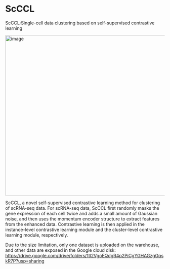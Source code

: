 # ScCCL

ScCCL:Single-cell data clustering based on self-supervised contrastive learning

<img width="506" alt="image" src="https://user-images.githubusercontent.com/104367069/192102919-7c1baabd-2baa-4b60-9c87-a4e135f804f8.png">

ScCCL, a novel self-supervised contrastive learning method for clustering of scRNA-seq data. For scRNA-seq data, ScCCL first randomly masks the gene expression of each cell twice and adds a small amount of Gaussian noise, and then uses the momentum encoder structure to extract features from the enhanced data. Contrastive learning is then applied in the instance-level contrastive learning module and the cluster-level contrastive learning module, respectively. 

Due to the size limitation, only one dataset is uploaded on the warehouse, and other data are exposed in the Google cloud disk: https://drive.google.com/drive/folders/1tl2VgoEQdgR4p2PiCgYGHAGzgGqskR7P?usp=sharing
